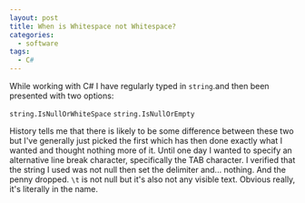 ```yaml
---
layout: post
title: When is Whitespace not Whitespace?
categories:
  - software
tags:
  - C#
---
```


While working with C# I have regularly typed in `string`.and then been presented with two options:

<!--more-->

`string.IsNullOrWhiteSpace`
`string.IsNullOrEmpty`

History tells me that there is likely to be some difference between these two but I've generally just picked the first which has then done exactly what I wanted and thought nothing more of it.
Until one day I wanted to specify an alternative line break character, specifically the TAB character. I verified that the string I used was not null then set the delimiter and... nothing. And the penny dropped. `\t` is not null but it's also not any visible text. Obvious really, it's literally in the name.

